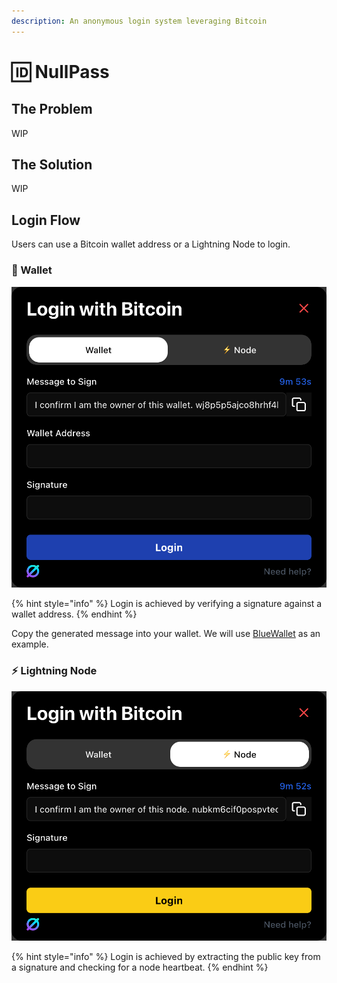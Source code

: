 ```yaml
---
description: An anonymous login system leveraging Bitcoin
---
```


# 🆔 NullPass

## The Problem

WIP

## The Solution

WIP

## Login Flow

Users can use a Bitcoin wallet address or a Lightning Node to login.&#x20;

### 📃 Wallet

![](../.gitbook/assets/LWBW.png)

{% hint style="info" %}
Login is achieved by verifying a signature against a wallet address.
{% endhint %}

Copy the generated message into your wallet. We will use [BlueWallet](https://bluewallet.io/) as an example.

### ⚡ Lightning Node

![](../.gitbook/assets/LWLN.png)

{% hint style="info" %}
Login is achieved by extracting the public key from a signature and checking for a node heartbeat.
{% endhint %}
